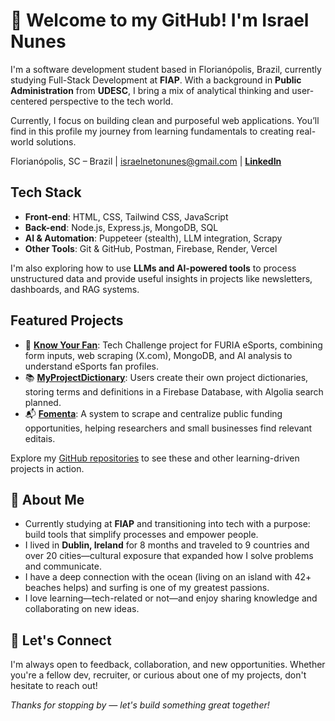# 👋 Welcome to my GitHub! I'm Israel Nunes

I'm a software development student based in Florianópolis, Brazil, currently studying Full-Stack Development at **FIAP**. With a background in **Public Administration** from **UDESC**, I bring a mix of analytical thinking and user-centered perspective to the tech world.

Currently, I focus on building clean and purposeful web applications. You’ll find in this profile my journey from learning fundamentals to creating real-world solutions.

Florianópolis, SC – Brazil | israelnetonunes@gmail.com | [**LinkedIn**](https://www.linkedin.com/in/icnneto/)

## Tech Stack

- **Front-end**: HTML, CSS, Tailwind CSS, JavaScript  
- **Back-end**: Node.js, Express.js, MongoDB, SQL  
- **AI & Automation**: Puppeteer (stealth), LLM integration, Scrapy  
- **Other Tools**: Git & GitHub, Postman, Firebase, Render, Vercel

I'm also exploring how to use **LLMs and AI-powered tools** to process unstructured data and provide useful insights in projects like newsletters, dashboards, and RAG systems.

## Featured Projects

- 🎯 [**Know Your Fan**](https://github.com/Icnneto/furia_tech-challenge): Tech Challenge project for FURIA eSports, combining form inputs, web scraping (X.com), MongoDB, and AI analysis to understand eSports fan profiles.
- 📚 [**MyProjectDictionary**](https://github.com/Icnneto/myProjectDictionary): Users create their own project dictionaries, storing terms and definitions in a Firebase Database, with Algolia search planned.
- 📬 [**Fomenta**](https://fomenta.com.br/): A system to scrape and centralize public funding opportunities, helping researchers and small businesses find relevant editais.

Explore my [GitHub repositories](https://github.com/Icnneto?tab=repositories) to see these and other learning-driven projects in action.

## 📌 About Me

- Currently studying at **FIAP** and transitioning into tech with a purpose: build tools that simplify processes and empower people.
- I lived in **Dublin, Ireland** for 8 months and traveled to 9 countries and over 20 cities—cultural exposure that expanded how I solve problems and communicate.
- I have a deep connection with the ocean (living on an island with 42+ beaches helps) and surfing is one of my greatest passions.
- I love learning—tech-related or not—and enjoy sharing knowledge and collaborating on new ideas.

## 🤝 Let's Connect

I'm always open to feedback, collaboration, and new opportunities. Whether you're a fellow dev, recruiter, or curious about one of my projects, don't hesitate to reach out!

_Thanks for stopping by — let's build something great together!_

